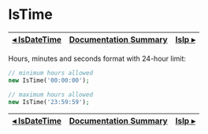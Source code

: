 # IsTime

[◂ IsDateTime](08-isdatetime.md) | [Documentation Summary](index.md) | [IsIp ▸](09-isip.md)
-- | -- | --

Hours, minutes and seconds format with 24-hour limit:

```php
// minimum hours allowed
new IsTime('00:00:00');

// maximum hours allowed
new IsTime('23:59:59');
```

[◂ IsDateTime](08-isdatetime.md) | [Documentation Summary](index.md) | [IsIp ▸](09-isip.md)
-- | -- | --
